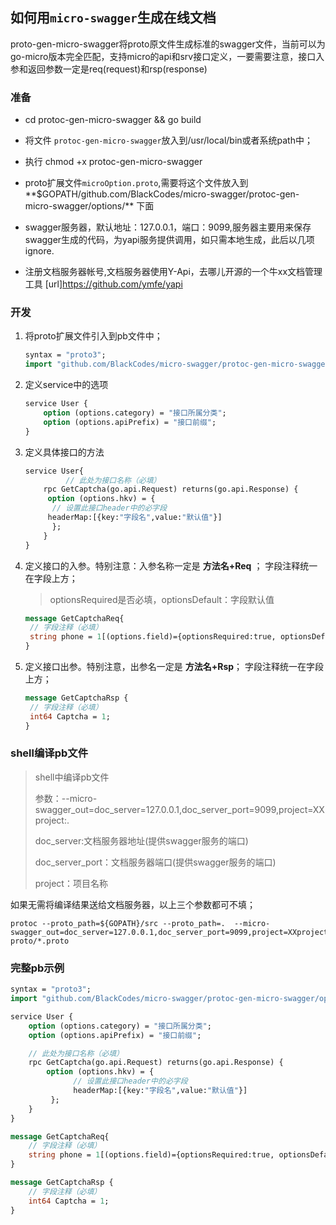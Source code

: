 ## 如何用`micro-swagger`生成在线文档
 proto-gen-micro-swagger将proto原文件生成标准的swagger文件，当前可以为go-micro版本完全匹配，支持micro的api和srv接口定义，一要需要注意，接口入参和返回参数一定是req(request)和rsp(response)

### 准备
- cd protoc-gen-micro-swagger && go build
- 将文件 `protoc-gen-micro-swagger`放入到/usr/local/bin或者系统path中；
- 执行 chmod +x protoc-gen-micro-swagger

- proto扩展文件`microOption.proto`,需要将这个文件放入到**$GOPATH/github.com/BlackCodes/micro-swagger/protoc-gen-micro-swagger/options/** 下面
- swagger服务器，默认地址：127.0.0.1，端口：9099,服务器主要用来保存swagger生成的代码，为yapi服务提供调用，如只需本地生成，此后以几项ignore.
- 注册文档服务器帐号,文档服务器使用Y-Api，去哪儿开源的一个牛xx文档管理工具 [url]https://github.com/ymfe/yapi

### 开发

1. 将proto扩展文件引入到pb文件中；

   ```protobuf
   syntax = "proto3";
   import "github.com/BlackCodes/micro-swagger/protoc-gen-micro-swagger/options/microOption.proto";
   ```

2. 定义service中的选项

   ```protobuf
   service User {
       option (options.category) = "接口所属分类";
       option (options.apiPrefix) = "接口前缀";
   }
   ```

3. 定义具体接口的方法

   ```protobuf
   service User{
    		// 此处为接口名称（必填）
       rpc GetCaptcha(go.api.Request) returns(go.api.Response) {
       	option (options.hkv) = {
		 // 设置此接口header中的必字段
		headerMap:[{key:"字段名",value:"默认值"}]
         };
       }
   }
   ```

4. 定义接口的入参。特别注意：入参名称一定是 **方法名+Req** ； 字段注释统一在字段上方；

   > optionsRequired是否必填，optionsDefault：字段默认值

   ```protobuf
   message GetCaptchaReq{
   	// 字段注释（必填）
   	string phone = 1[(options.field)={optionsRequired:true, optionsDefault:"0"}];
   }
   ```

5. 定义接口出参。特别注意，出参名一定是 **方法名+Rsp**； 字段注释统一在字段上方；

   ```protobuf
   message GetCaptchaRsp {
   	// 字段注释（必填）
   	int64 Captcha = 1;
   }
   ```

### shell编译pb文件

> shell中编译pb文件
>
> 参数：--micro-swagger_out=doc_server=127.0.0.1,doc_server_port=9099,project=XXproject:.
>
> doc_server:文档服务器地址(提供swagger服务的端口)
>
> doc_server_port：文档服务器端口(提供swagger服务的端口)
>
> project：项目名称

如果无需将编译结果送给文档服务器，以上三个参数都可不填；

```shell
protoc --proto_path=${GOPATH}/src --proto_path=.  --micro-swagger_out=doc_server=127.0.0.1,doc_server_port=9099,project=XXproject:. proto/*.proto

```

### 完整pb示例

```protobuf
syntax = "proto3";
import "github.com/BlackCodes/micro-swagger/protoc-gen-micro-swagger/options/microOption.proto";

service User {
	option (options.category) = "接口所属分类";
    option (options.apiPrefix) = "接口前缀";

    // 此处为接口名称（必填）
    rpc GetCaptcha(go.api.Request) returns(go.api.Response) {
    	option (options.hkv) = {
              // 设置此接口header中的必字段
              headerMap:[{key:"字段名",value:"默认值"}]
         };
    }
}

message GetCaptchaReq{
	// 字段注释（必填）
	string phone = 1[(options.field)={optionsRequired:true, optionsDefault:"0"}];
}

message GetCaptchaRsp {
	// 字段注释（必填）
	int64 Captcha = 1;
}
```




